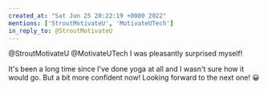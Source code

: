 ```yaml
---
created_at: "Sat Jun 25 20:22:19 +0000 2022"
mentions: ['StroutMotivateU', 'MotivateUTech']
in_reply_to: @StroutMotivateU
---
```


@StroutMotivateU @MotivateUTech I was pleasantly surprised myself!

It's been a long time since I've done yoga at all and I wasn't sure how it would go. But a bit more confident now! Looking forward to the next one! 😀